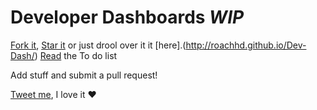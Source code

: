 Developer Dashboards *WIP*
===
[Fork it](http://github.com/roachhd/Dev-Dash), [Star it](http://github.com/roachhd/Dev-Dash) or just drool over it it [here].(http://roachhd.github.io/Dev-Dash/)
[Read](http://roachhd.github.io/Dev-Dash/todo.html) the To do list

Add stuff and submit a pull request!

[Tweet me](https://twitter.com/mektball), I love it ❤ 
